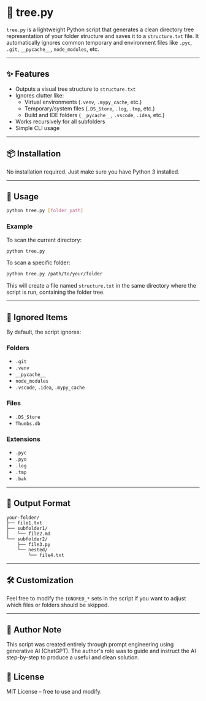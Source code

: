 # 📁 tree.py

`tree.py` is a lightweight Python script that generates a clean directory tree representation of your folder structure and saves it to a `structure.txt` file. It automatically ignores common temporary and environment files like `.pyc`, `.git`, `__pycache__`, `node_modules`, etc.

---

## ✨ Features

- Outputs a visual tree structure to `structure.txt`
- Ignores clutter like:
  - Virtual environments (`.venv`, `.mypy_cache`, etc.)
  - Temporary/system files (`.DS_Store`, `.log`, `.tmp`, etc.)
  - Build and IDE folders (`__pycache__`, `.vscode`, `.idea`, etc.)
- Works recursively for all subfolders
- Simple CLI usage

---

## 📦 Installation

No installation required. Just make sure you have Python 3 installed.

---

## 🚀 Usage

```bash
python tree.py [folder_path]
````

### Example

To scan the current directory:

```bash
python tree.py
```

To scan a specific folder:

```bash
python tree.py /path/to/your/folder
```

This will create a file named `structure.txt` in the same directory where the script is run, containing the folder tree.

---

## 🧼 Ignored Items

By default, the script ignores:

### Folders

* `.git`
* `.venv`
* `__pycache__`
* `node_modules`
* `.vscode`, `.idea`, `.mypy_cache`

### Files

* `.DS_Store`
* `Thumbs.db`

### Extensions

* `.pyc`
* `.pyo`
* `.log`
* `.tmp`
* `.bak`

---

## 📄 Output Format

```
your-folder/
├── file1.txt
├── subfolder1/
│   └── file2.md
└── subfolder2/
    ├── file3.py
    └── nested/
        └── file4.txt
```

---

## 🛠️ Customization

Feel free to modify the `IGNORED_*` sets in the script if you want to adjust which files or folders should be skipped.

---
## 🤖 Author Note
This script was created entirely through prompt engineering using generative AI (ChatGPT).
The author's role was to guide and instruct the AI step-by-step to produce a useful and clean solution.

## 📜 License

MIT License – free to use and modify.

